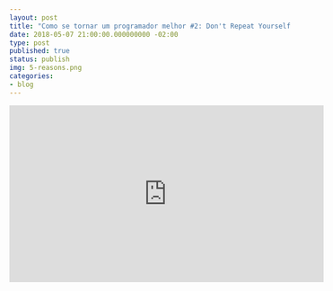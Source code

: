 ```yaml
---
layout: post
title: "Como se tornar um programador melhor #2: Don't Repeat Yourself (DRY)"
date: 2018-05-07 21:00:00.000000000 -02:00
type: post
published: true
status: publish
img: 5-reasons.png
categories:
- blog
---
```


<iframe width="560" height="315" src="https://www.youtube.com/embed/76np7YavxJg" frameborder="0" gesture="media" allow="encrypted-media" allowfullscreen></iframe>
